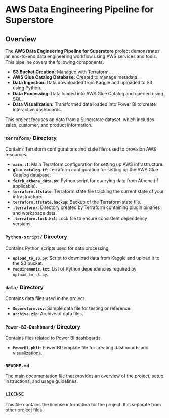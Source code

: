 # AWS Data Engineering Pipeline for Superstore

## Overview

The **AWS Data Engineering Pipeline for Superstore** project demonstrates an end-to-end data engineering workflow using AWS services and tools. This pipeline covers the following components:

- **S3 Bucket Creation:** Managed with Terraform.
- **AWS Glue Catalog Database:** Created to manage metadata.
- **Data Ingestion:** Data downloaded from Kaggle and uploaded to S3 using Python.
- **Data Processing:** Data loaded into AWS Glue Catalog and queried using SQL.
- **Data Visualization:** Transformed data loaded into Power BI to create interactive dashboards.

This project focuses on data from a Superstore dataset, which includes sales, customer, and product information.

### **`terraform/` Directory**

Contains Terraform configurations and state files used to provision AWS resources.

- **`main.tf`**: Main Terraform configuration for setting up AWS infrastructure.
- **`glue_catalog.tf`**: Terraform configuration for setting up the AWS Glue Catalog database.
- **`fetch_athena_data.py`**: Python script for querying data from Athena (if applicable).
- **`terraform.tfstate`**: Terraform state file tracking the current state of your infrastructure.
- **`terraform.tfstate.backup`**: Backup of the Terraform state file.
- **`.terraform/`**: Directory created by Terraform containing plugin binaries and workspace data.
- **`.terraform.lock.hcl`**: Lock file to ensure consistent dependency versions.

### **`Python-script/` Directory**

Contains Python scripts used for data processing.

- **`upload_to_s3.py`**: Script to download data from Kaggle and upload it to the S3 bucket.
- **`requirements.txt`**: List of Python dependencies required by `upload_to_s3.py`.

### **`data/` Directory**

Contains data files used in the project.

- **`Superstore.csv`**: Sample data file for testing or reference.
- **`archive.zip`**: Archive of data files.

### **`Power-BI-Dashboard/` Directory**

Contains files related to Power BI dashboards.

- **`PowerBI.pbit`**: Power BI template file for creating dashboards and visualizations.

### **`README.md`**

The main documentation file that provides an overview of the project, setup instructions, and usage guidelines.

### **`LICENSE`**

This file contains the license information for the project. It is separate from other project files.




